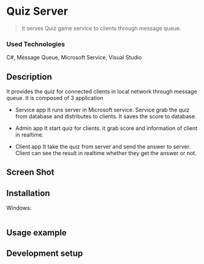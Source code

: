 # Quiz Server
> It serves Quiz game service to clients through message queue.

### Used Technologies

C#, Message Queue, Microsoft Service, Visual Studio  

## Description

It provides the quiz for connected clients in local network through message queue. It is composed of 3 application 

* Service app
	It runs server in Microsoft service. Service grab the quiz from database and distributes to clients. It saves the score to database.

* Admin app
	It start quiz for clients. it grab score and information of client in realtime.

* Client app
	It take the quiz from server and send the answer to server. Client can see the result in realtime whether they get the answer or not.


## Screen Shot

## Installation

Windows:

```sh

```

## Usage example

## Development setup